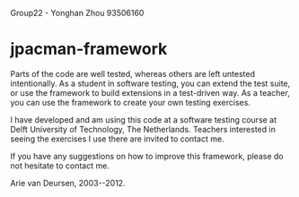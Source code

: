 Group22 - Yonghan Zhou 93506160

jpacman-framework
=================


Parts of the code are well tested, whereas others are left untested intentionally.
As a student in software testing, you can extend the test suite, or use the framework to build extensions in a test-driven way.
As a teacher, you can use the framework to create your own testing exercises.

I have developed and am using this code at a software testing course at Delft University of Technology, The Netherlands. Teachers interested in seeing the exercises I use there are invited to contact me. 

If you have any suggestions on how to improve this framework, please do not hesitate to contact me.

Arie van Deursen, 2003--2012.

